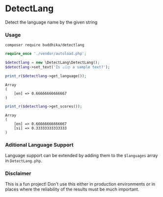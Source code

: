 # DetectLang
Detect the language name by the given string

### Usage

```
composer require buddhika/detectlang
```

```php
require_once './vendor/autoload.php';

$detectlang = new \DetectLang\DetectLang();
$detectlang->set_text('Is මේක a sample text?');
```

```php
print_r($detectlang->get_language());
```
```
Array
(
    [en] => 0.66666666666667
)
```

```php
print_r($detectlang->get_scores());
```
```
Array
(
    [en] => 0.66666666666667
    [si] => 0.33333333333333
)
```

### Aditional Language Support
Language support can be extended by adding them to the `$languages` array in `DetectLang.php`.


### Disclaimer
This is a fun project! Don't use this either in production environments or in places where the reliability of the results must be much important.